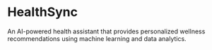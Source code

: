 # HealthSync
An AI-powered health assistant that provides personalized wellness recommendations using machine learning and data analytics.
